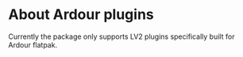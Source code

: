 About Ardour plugins
====================

Currently the package only supports LV2 plugins specifically built for
Ardour flatpak.

